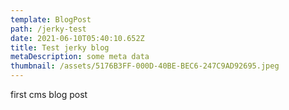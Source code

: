 ```yaml
---
template: BlogPost
path: /jerky-test
date: 2021-06-10T05:40:10.652Z
title: Test jerky blog
metaDescription: some meta data
thumbnail: /assets/5176B3FF-000D-40BE-BEC6-247C9AD92695.jpeg
---
```

first cms blog post
